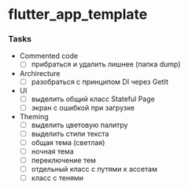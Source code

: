 # flutter_app_template

### Tasks

* Commented code
    - [ ] прибраться и удалить лишнее (папка dump)

* Archirecture
    - [ ] разобраться с принципом DI через GetIt

* UI
    - [ ] выделить общий класс Stateful Page
    - [ ] экран с ошибкой при загрузке 

* Theming
    - [ ] выделить цветовую палитру
    - [ ] выделить стили текста
    - [ ] общая тема (светлая)
    - [ ] ночная тема
    - [ ] переключение тем
    - [ ] отдельный класс с путями к ассетам
    - [ ] класс с тенями
